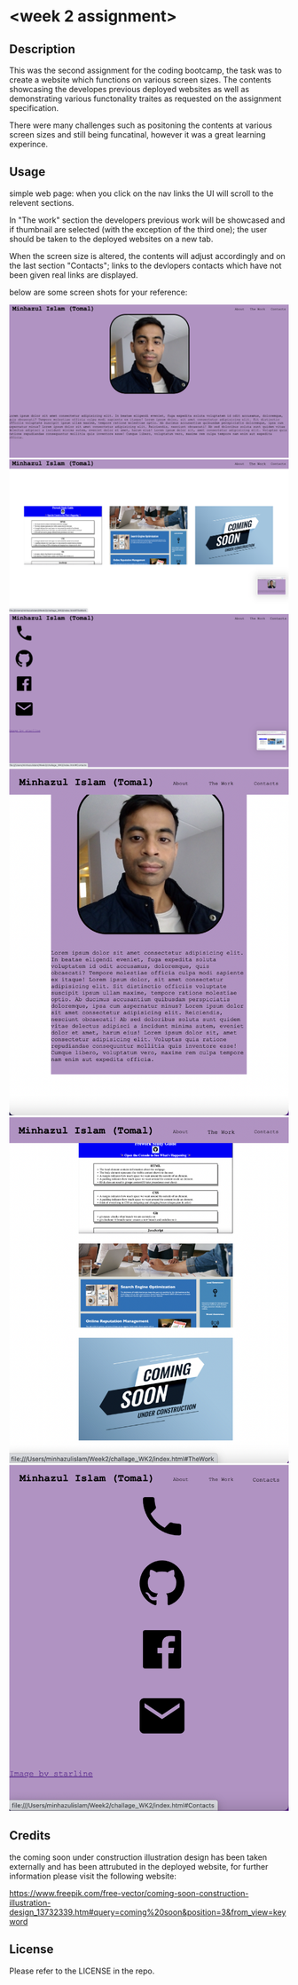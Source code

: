 # <week 2 assignment>

## Description

This was the second assignment for the coding bootcamp, the task was to create a website which functions on various screen sizes.
The contents showcasing the developes previous deployed websites as well as demonstrating various functonality traites as requested on the assignment specification.

There were many challenges such as positoning the contents at various screen sizes and still being funcatinal, however it was a great learning experince. 

## Usage

simple web page: when you click on the nav links the UI will scroll to the relevent sections.

In "The work" section the developers previous work will be showcased and if thumbnail are selected (with the exception of the third one); the user should be taken to the deployed websites on a new tab.

When the screen size is altered, the contents will adjust accordingly and on the last section "Contacts"; links to the devlopers contacts which have not been given real links are displayed.

below are some screen shots for your reference:

![alt text](./S1.png)
![alt text](./S2.png)
![alt text](./S3.png)
![alt text](./S4.png)
![alt text](./S5.png)
![alt text](./S6.png)

## Credits

the coming soon under construction illustration design has been taken externally and has been attrubuted in the deployed website, for further information please visit the following website:

https://www.freepik.com/free-vector/coming-soon-construction-illustration-design_13732339.htm#query=coming%20soon&position=3&from_view=keyword



## License

Please refer to the LICENSE in the repo.
